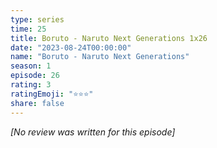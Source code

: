 ```yaml
---
type: series
time: 25
title: Boruto - Naruto Next Generations 1x26
date: "2023-08-24T00:00:00"
name: "Boruto - Naruto Next Generations"
season: 1
episode: 26
rating: 3
ratingEmoji: "⭐️⭐️⭐️"
share: false
---
```


_[No review was written for this episode]_
